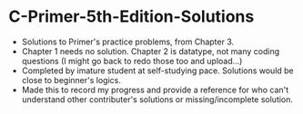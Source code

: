 # C-Primer-5th-Edition-Solutions
- Solutions to Primer's practice problems, from Chapter 3.
- Chapter 1 needs no solution. Chapter 2 is datatype, not many coding questions (I might go back to redo those too and upload...)
- Completed by imature student at self-studying pace. Solutions would be close to beginner's logics.
- Made this to record my progress and provide a reference for who can't understand other contributer's solutions or missing/incomplete solution.
